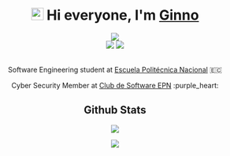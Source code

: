 <!-- Presentation -->
<h1 align="center">
  <img src="https://media.giphy.com/media/hvRJCLFzcasrR4ia7z/giphy.gif" width="25px">
  Hi everyone, I'm <a href="https://github.com/CroodcekDeep">Ginno</a>
</h1>

<!-- Social Media -->
<div align="center">
  <a target="_blank" href="https://www.linkedin.com/in/ginno-sebasti%C3%A1n-taimal-villarroel-6007a121a/"><img src="https://img.shields.io/badge/-LinkedIn-0077B5?style=for-the-badge&logo=Linkedin&logoColor=white"></img></a>
  <br>
  <img src="https://visitor-badge.glitch.me/badge?page_id=CroodcekDeep.CroodcekDeep"></img>
  <img src="https://img.shields.io/github/followers/CroodcekDeep?style=social"></img>
</div>
<br>

<!-- Studies -->
<p align="center">Software Engineering student at <a href="https://www.epn.edu.ec">Escuela Politécnica Nacional</a> 🇪🇨</p>
<p align="center">Cyber Security Member at <a href="https://github.com/Club-de-Software-EPN">Club de Software EPN</a> :purple_heart:</p>

<!--GitHub Stats-->
<h2 align="center">Github Stats</h2>

<div align="center">
  <img src="https://github-readme-stats.vercel.app/api?username=CroodcekDeep&theme=cobalt"></img>
  
  <img src="https://github-readme-stats.vercel.app/api/top-langs/?username=CroodcekDeep&theme=cobalt"></img>
</div>
